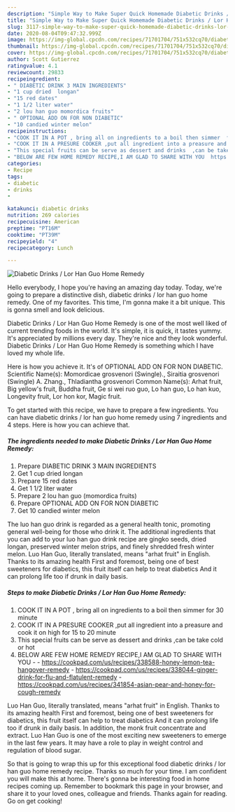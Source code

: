 ```yaml
---
description: "Simple Way to Make Super Quick Homemade Diabetic Drinks / Lor Han Guo Home Remedy"
title: "Simple Way to Make Super Quick Homemade Diabetic Drinks / Lor Han Guo Home Remedy"
slug: 3117-simple-way-to-make-super-quick-homemade-diabetic-drinks-lor-han-guo-home-remedy
date: 2020-08-04T09:47:32.999Z
image: https://img-global.cpcdn.com/recipes/71701704/751x532cq70/diabetic-drinks-lor-han-guo-home-remedy-recipe-main-photo.jpg
thumbnail: https://img-global.cpcdn.com/recipes/71701704/751x532cq70/diabetic-drinks-lor-han-guo-home-remedy-recipe-main-photo.jpg
cover: https://img-global.cpcdn.com/recipes/71701704/751x532cq70/diabetic-drinks-lor-han-guo-home-remedy-recipe-main-photo.jpg
author: Scott Gutierrez
ratingvalue: 4.1
reviewcount: 29833
recipeingredient:
- " DIABETIC DRINK 3 MAIN INGREDIENTS"
- "1 cup dried  longan"
- "15 red dates"
- "1 1/2 liter water"
- "2 lou han guo momordica fruits"
- " OPTIONAL ADD ON FOR NON DIABETIC"
- "10 candied winter melon"
recipeinstructions:
- "COOK IT IN A POT , bring all on ingredients to a boil then simmer  for 30 minute"
- "COOK IT IN A PRESURE COOKER ,put all ingredient into a preasure and cook it on high for 15 to 20 minute"
- "This special fruits can be serve as dessert and drinks  ,can be take cold or hot"
- "BELOW ARE FEW HOME REMEDY RECIPE,I AM GLAD TO SHARE WITH YOU  https://cookpad.com/us/recipes/338588-honey-lemon-tea-hangover-remedy https://cookpad.com/us/recipes/338044-ginger-drink-for-flu-and-flatulent-remedy https://cookpad.com/us/recipes/341854-asian-pear-and-honey-for-cough-remedy"
categories:
- Recipe
tags:
- diabetic
- drinks
- 

katakunci: diabetic drinks  
nutrition: 269 calories
recipecuisine: American
preptime: "PT16M"
cooktime: "PT39M"
recipeyield: "4"
recipecategory: Lunch

---
```



![Diabetic Drinks / Lor Han Guo Home Remedy](https://img-global.cpcdn.com/recipes/71701704/751x532cq70/diabetic-drinks-lor-han-guo-home-remedy-recipe-main-photo.jpg)

Hello everybody, I hope you're having an amazing day today. Today, we're going to prepare a distinctive dish, diabetic drinks / lor han guo home remedy. One of my favorites. This time, I'm gonna make it a bit unique. This is gonna smell and look delicious.

Diabetic Drinks / Lor Han Guo Home Remedy is one of the most well liked of current trending foods in the world. It's simple, it is quick, it tastes yummy. It's appreciated by millions every day. They're nice and they look wonderful. Diabetic Drinks / Lor Han Guo Home Remedy is something which I have loved my whole life.

Here is how you achieve it. It&#39;s of OPTIONAL ADD ON FOR NON DIABETIC. Scientific Name(s): Momordicae grosvenori (Swingle)., Siraitia grosvenori (Swingle) A. Zhang., Thladiantha grosvenori Common Name(s): Arhat fruit, Big yellow&#39;s fruit, Buddha fruit, Ge si wei ruo guo, Lo han guo, Lo han kuo, Longevity fruit, Lor hon kor, Magic fruit.


To get started with this recipe, we have to prepare a few ingredients. You can have diabetic drinks / lor han guo home remedy using 7 ingredients and 4 steps. Here is how you can achieve that.

<!--inarticleads1-->

##### The ingredients needed to make Diabetic Drinks / Lor Han Guo Home Remedy:

1. Prepare  DIABETIC DRINK 3 MAIN INGREDIENTS
1. Get 1 cup dried  longan
1. Prepare 15 red dates
1. Get 1 1/2 liter water
1. Prepare 2 lou han guo (momordica fruits)
1. Prepare  OPTIONAL ADD ON FOR NON DIABETIC
1. Get 10 candied winter melon


The luo han guo drink is regarded as a general health tonic, promoting general well-being for those who drink it. The additional ingredients that you can add to your luo han guo drink recipe are gingko seeds, dried longan, preserved winter melon strips, and finely shredded fresh winter melon. Luo Han Guo, literally translated, means &#34;arhat fruit&#34; in English. Thanks to its amazing health First and foremost, being one of best sweeteners for diabetics, this fruit itself can help to treat diabetics And it can prolong life too if drunk in daily basis. 

<!--inarticleads2-->

##### Steps to make Diabetic Drinks / Lor Han Guo Home Remedy:

1. COOK IT IN A POT , bring all on ingredients to a boil then simmer  for 30 minute
1. COOK IT IN A PRESURE COOKER ,put all ingredient into a preasure and cook it on high for 15 to 20 minute
1. This special fruits can be serve as dessert and drinks  ,can be take cold or hot
1. BELOW ARE FEW HOME REMEDY RECIPE,I AM GLAD TO SHARE WITH YOU -  - https://cookpad.com/us/recipes/338588-honey-lemon-tea-hangover-remedy - https://cookpad.com/us/recipes/338044-ginger-drink-for-flu-and-flatulent-remedy - https://cookpad.com/us/recipes/341854-asian-pear-and-honey-for-cough-remedy


Luo Han Guo, literally translated, means &#34;arhat fruit&#34; in English. Thanks to its amazing health First and foremost, being one of best sweeteners for diabetics, this fruit itself can help to treat diabetics And it can prolong life too if drunk in daily basis. In addition, the monk fruit concentrate and extract. Luo Han Guo is one of the most exciting new sweeteners to emerge in the last few years. It may have a role to play in weight control and regulation of blood sugar. 

So that is going to wrap this up for this exceptional food diabetic drinks / lor han guo home remedy recipe. Thanks so much for your time. I am confident you will make this at home. There's gonna be interesting food in home recipes coming up. Remember to bookmark this page in your browser, and share it to your loved ones, colleague and friends. Thanks again for reading. Go on get cooking!
